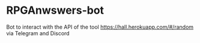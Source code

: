 # RPGAnwswers-bot
Bot to interact with the API of the tool https://hall.herokuapp.com/#/random via Telegram and Discord
